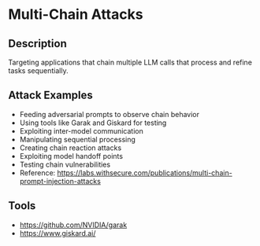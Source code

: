 # Multi-Chain Attacks

## Description
Targeting applications that chain multiple LLM calls that process and refine tasks sequentially.

## Attack Examples
- Feeding adversarial prompts to observe chain behavior
- Using tools like Garak and Giskard for testing
- Exploiting inter-model communication
- Manipulating sequential processing
- Creating chain reaction attacks
- Exploiting model handoff points
- Testing chain vulnerabilities
- Reference: https://labs.withsecure.com/publications/multi-chain-prompt-injection-attacks

## Tools
- https://github.com/NVIDIA/garak
- https://www.giskard.ai/
